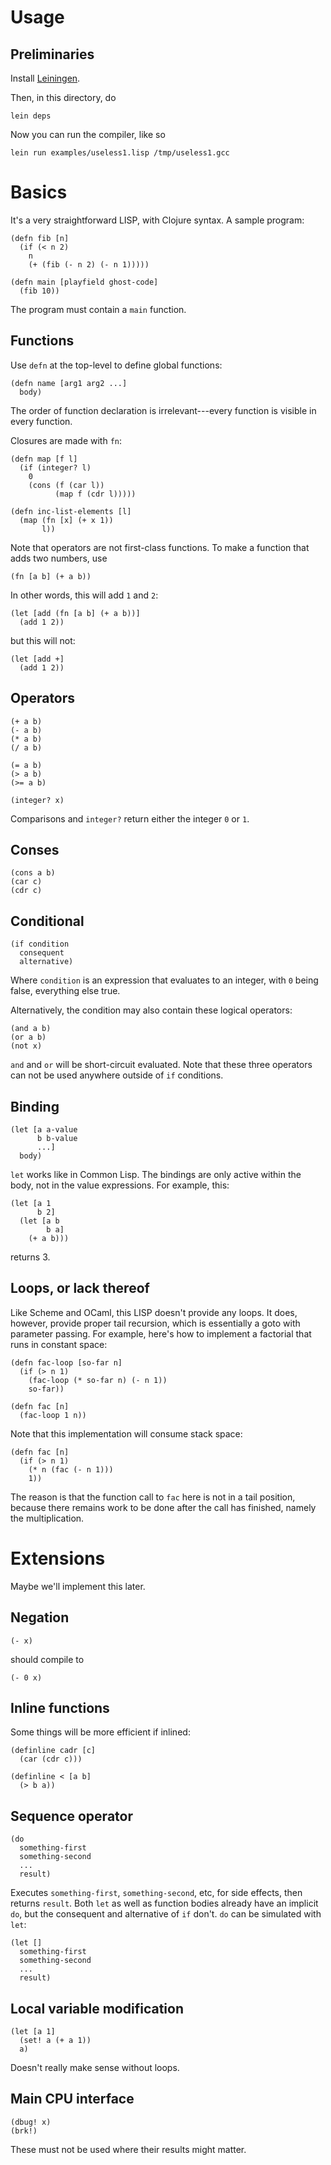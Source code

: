 # Usage

## Preliminaries

Install [Leiningen](https://github.com/technomancy/leiningen).

Then, in this directory, do

    lein deps

Now you can run the compiler, like so

    lein run examples/useless1.lisp /tmp/useless1.gcc

# Basics

It's a very straightforward LISP, with Clojure syntax.  A sample program:

    (defn fib [n]
	  (if (< n 2)
	    n
		(+ (fib (- n 2) (- n 1)))))

    (defn main [playfield ghost-code]
	  (fib 10))

The program must contain a `main` function.

## Functions

Use `defn` at the top-level to define global functions:

    (defn name [arg1 arg2 ...]
	  body)

The order of function declaration is irrelevant---every function is
visible in every function.

Closures are made with `fn`:

    (defn map [f l]
	  (if (integer? l)
	    0
		(cons (f (car l))
		      (map f (cdr l)))))

    (defn inc-list-elements [l]
	  (map (fn [x] (+ x 1))
	       l))

Note that operators are not first-class functions.  To make a function
that adds two numbers, use

    (fn [a b] (+ a b))

In other words, this will add `1` and `2`:

    (let [add (fn [a b] (+ a b))]
	  (add 1 2))

but this will not:

    (let [add +]
	  (add 1 2))

## Operators

    (+ a b)
	(- a b)
	(* a b)
	(/ a b)

	(= a b)
	(> a b)
	(>= a b)

    (integer? x)

Comparisons and `integer?` return either the integer `0` or `1`.

## Conses

    (cons a b)
	(car c)
	(cdr c)

## Conditional

    (if condition
	  consequent
	  alternative)

Where `condition` is an expression that evaluates to an integer, with
`0` being false, everything else true.

Alternatively, the condition may also contain these logical operators:

    (and a b)
	(or a b)
	(not x)

`and` and `or` will be short-circuit evaluated.  Note that these three
operators can not be used anywhere outside of `if` conditions.

## Binding

    (let [a a-value
	      b b-value
		  ...]
      body)

`let` works like in Common Lisp.  The bindings are only active within
the body, not in the value expressions.  For example, this:

    (let [a 1
	      b 2]
      (let [a b
	        b a]
	    (+ a b)))

returns 3.

## Loops, or lack thereof

Like Scheme and OCaml, this LISP doesn't provide any loops.  It does,
however, provide proper tail recursion, which is essentially a goto
with parameter passing.  For example, here's how to implement a
factorial that runs in constant space:

    (defn fac-loop [so-far n]
	  (if (> n 1)
	    (fac-loop (* so-far n) (- n 1))
		so-far))

    (defn fac [n]
	  (fac-loop 1 n))

Note that this implementation will consume stack space:

    (defn fac [n]
	  (if (> n 1)
	    (* n (fac (- n 1)))
		1))

The reason is that the function call to `fac` here is not in a tail
position, because there remains work to be done after the call has
finished, namely the multiplication.

# Extensions

Maybe we'll implement this later.

## Negation

    (- x)

should compile to

    (- 0 x)

## Inline functions

Some things will be more efficient if inlined:

    (definline cadr [c]
	  (car (cdr c)))

	(definline < [a b]
	  (> b a))

## Sequence operator

    (do
	  something-first
	  something-second
	  ...
	  result)

Executes `something-first`, `something-second`, etc, for side effects,
then returns `result`.  Both `let` as well as function bodies already
have an implicit `do`, but the consequent and alternative of `if`
don't.  `do` can be simulated with `let`:

    (let []
	  something-first
	  something-second
	  ...
	  result)

## Local variable modification

    (let [a 1]
	  (set! a (+ a 1))
	  a)

Doesn't really make sense without loops.

## Main CPU interface

    (dbug! x)
	(brk!)

These must not be used where their results might matter.
